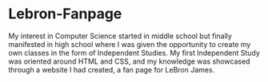 # Lebron-Fanpage
My interest in Computer Science started in middle school but finally manifested in high school where I was given the opportunity to create my own classes in the form of Independent Studies. My first Independent Study was oriented around HTML and CSS, and my knowledge was showcased through a website I had created, a fan page for LeBron James.
